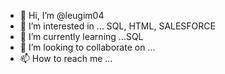 - 👋 Hi, I’m @leugim04
- 👀 I’m interested in ... SQL, HTML, SALESFORCE
- 🌱 I’m currently learning ...SQL
- 💞️ I’m looking to collaborate on ...
- 📫 How to reach me ...

<!---
leugim04/leugim04 is a ✨ special ✨ repository because its `README.md` (this file) appears on your GitHub profile.
You can click the Preview link to take a look at your changes.
--->
